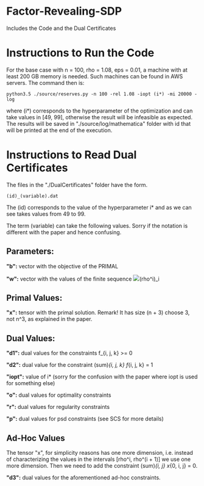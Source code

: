# Factor-Revealing-SDP
Includes the Code and the Dual Certificates

# Instructions to Run the Code
For the base case with n = 100, rho = 1.08, eps = 0.01, a machine with at least 200 GB memory is needed. Such machines can be found in AWS servers. The command then is:

```
python3.5 ./source/reserves.py -n 100 -rel 1.08 -iopt (i*) -mi 20000 -log
```

where (i*) corresponds to the hyperparameter of the optimization and can take values in [49, 99], otherwise the result will be infeasible as expected. The results will be saved in "./source/log/mathematica" folder with id that will be printed at the end of the execution.

# Instructions to Read Dual Certificates

The files in the "./DualCertificates" folder have the form.

```
(id)_(variable).dat
```

The (id) corresponds to the value of the hyperparameter i* and as we can see takes values from 49 to 99.

The term (variable) can take the following values. Sorry if the notation is different with the paper and hence confusing.

## Parameters:
**"b":** vector with the objective of the PRIMAL

**"w":** vector with the values of the finite sequence <img src="https://latex.codecogs.com/gif.latex?(\rho^i)" />(rho^i)_i

## Primal Values:
**"x":** tensor with the primal solution. Remark! It has size (n + 3) choose 3, not n^3, as explained in the paper.

## Dual Values:
**"d1":** dual values for the constraints f_{i, j, k} >= 0

**"d2":** dual value for the constraint (sum)_{i, j, k} f_{i, j, k} = 1

**"iopt":** value of i* (sorry for the confusion with the paper where iopt is used for something else)

**"o":** dual values for optimality constraints

**"r":** dual values for regularity constraints

**"p":** dual values for psd constraints (see SCS for more details)

## Ad-Hoc Values
The tensor "x", for simplicity reasons has one more dimension, i.e. instead of characterizing the values in the intervals [rho^i, rho^(i + 1)] we use one more dimension. Then we need to add the constraint (sum)_{i, j} x_{0, i, j} = 0.

**"d3":** dual values for the aforementioned ad-hoc constraints.
